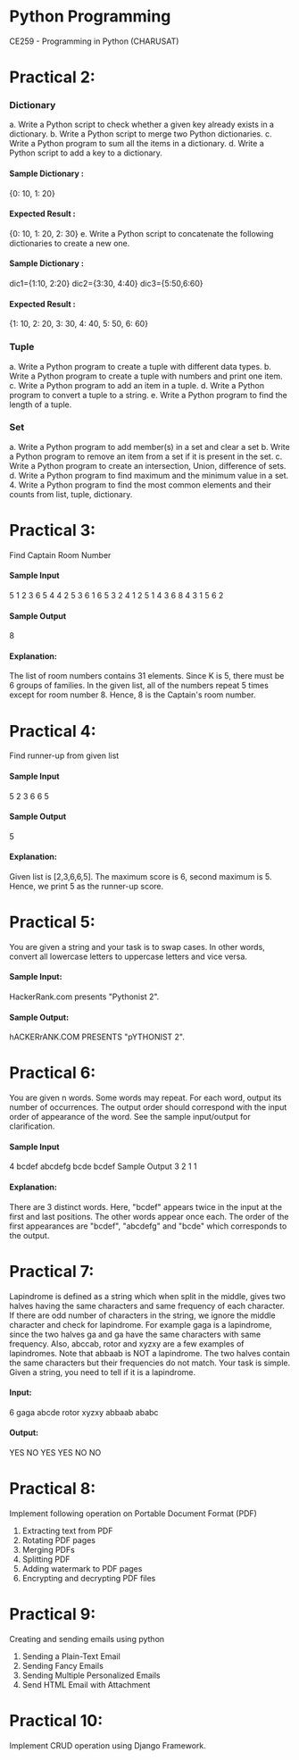 # Python Programming
CE259 - Programming in Python (CHARUSAT)

# Practical 2:
### Dictionary
a. Write a Python script to check whether a given key already exists in a dictionary.
b. Write a Python script to merge two Python dictionaries.
c. Write a Python program to sum all the items in a dictionary.
d. Write a Python script to add a key to a dictionary.
#### Sample Dictionary :
{0: 10, 1: 20}
#### Expected Result :
{0: 10, 1: 20, 2: 30}
e. Write a Python script to concatenate the following dictionaries to create a new one.
#### Sample Dictionary :
dic1={1:10, 2:20}
dic2={3:30, 4:40}
dic3={5:50,6:60}
#### Expected Result :
{1: 10, 2: 20, 3: 30, 4: 40, 5: 50, 6: 60}
### Tuple
a. Write a Python program to create a tuple with different data types.
b. Write a Python program to create a tuple with numbers and print one item.
c. Write a Python program to add an item in a tuple.
d. Write a Python program to convert a tuple to a string.
e. Write a Python program to find the length of a tuple. 
### Set
a. Write a Python program to add member(s) in a set and clear a set
b. Write a Python program to remove an item from a set if it is present in the set.
c. Write a Python program to create an intersection, Union, difference of sets.
d. Write a Python program to find maximum and the minimum value in a set.
4. Write a Python program to find the most common elements and their counts from list, tuple, dictionary.


# Practical 3:
Find Captain Room Number
#### Sample Input
5
1 2 3 6 5 4 4 2 5 3 6 1 6 5 3 2 4 1 2 5 1 4 3 6 8 4 3 1 5 6 2
#### Sample Output
8
#### Explanation: 
The list of room numbers contains 31 elements. Since K is 5, there must be 6 groups of families. In the given list, all of the numbers repeat 5 times except for room number 8. Hence, 8 is the Captain's room number.


# Practical 4:
Find runner-up from given list
#### Sample Input
5
2 3 6 6 5
#### Sample Output
5
#### Explanation:
Given list is [2,3,6,6,5]. The maximum score is 6, second maximum is 5. Hence, we print 5 as the runner-up score.


# Practical 5:
You are given a string and your task is to swap cases. In other words, convert all lowercase letters to uppercase letters and vice versa.
#### Sample Input:
HackerRank.com presents "Pythonist 2".
#### Sample Output: 
hACKERrANK.COM PRESENTS "pYTHONIST 2".


# Practical 6:
You are given n words. Some words may repeat. For each word, output its number of occurrences. The output order should correspond with the input order of appearance of the word. See the sample input/output for clarification.
#### Sample Input
4
bcdef
abcdefg
bcde
bcdef
Sample Output
3
2 1 1
#### Explanation:
There are 3 distinct words. Here, "bcdef" appears twice in the input at the first and last positions. The other words appear once each. The order of the first appearances are "bcdef", "abcdefg" and "bcde" which corresponds to the output.


# Practical 7:
Lapindrome is defined as a string which when split in the middle, gives two halves having the same characters and same frequency of each character. If there are odd number of characters in the string, we ignore the middle character and check for lapindrome. For example gaga is a lapindrome, since the two halves ga and ga have the same characters with same frequency. Also, abccab, rotor and xyzxy are a few examples of lapindromes. Note that abbaab is NOT a lapindrome. The two halves contain the same characters but their frequencies do not match. Your task is simple. Given a string, you need to tell if it is a lapindrome.
#### Input:
6
gaga
abcde
rotor
xyzxy
abbaab
ababc
#### Output:
YES
NO
YES
YES
NO
NO


# Practical 8:
Implement following operation on Portable Document Format (PDF)
1. Extracting text from PDF
2. Rotating PDF pages
3. Merging PDFs
4. Splitting PDF
5. Adding watermark to PDF pages
6. Encrypting and decrypting PDF files


# Practical 9:
Creating and sending emails using python
1. Sending a Plain-Text Email
2. Sending Fancy Emails
3. Sending Multiple Personalized Emails
4. Send HTML Email with Attachment


# Practical 10:
Implement CRUD operation using Django Framework.
